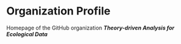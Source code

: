 # Organization Profile

Homepage of the GitHub organization **_Theory-driven Analysis for Ecological Data_**
